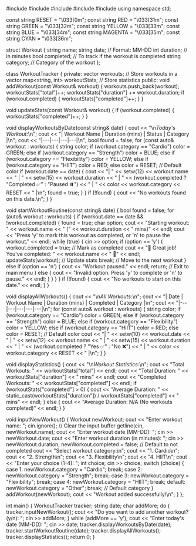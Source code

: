 #include <iostream>
#include <string>
#include <iomanip>
#include <vector>
#include <map>
using namespace std;

 
const string RESET = "\033[0m";
const string RED = "\033[31m";
const string GREEN = "\033[32m";
const string YELLOW = "\033[33m";
const string BLUE = "\033[34m";
const string MAGENTA = "\033[35m";
const string CYAN = "\033[36m";

 
struct Workout {
    string name;
    string date; // Format: MM-DD
    int duration; // in minutes
    bool completed; // To track if the workout is completed
    string category; // Category of the workout
};

 
class WorkoutTracker {
private:
    vector<Workout> workouts; // Store workouts in a vector
    map<string, int> workoutStats; // Store statistics
public:
    void addWorkout(const Workout& workout) {
        workouts.push_back(workout);
        workoutStats["total"]++;
        workoutStats["duration"] += workout.duration;
        if (workout.completed) {
            workoutStats["completed"]++;
        }
    }

  void updateStats(const Workout& workout) {
        if (workout.completed) {
            workoutStats["completed"]++;
        }
    }

  void displayWorkoutsByDate(const string& date) {
        cout << "\n*Today's Workout:*\n";
        cout << "| Workout Name | Duration (mins) | Status | Category |\n";
        cout << "|---|---|---|---|\n";
        bool found = false;
        for (const auto& workout : workouts) {
            string color;
            if (workout.category == "Cardio") color = GREEN;
            else if (workout.category == "Strength") color = BLUE;
            else if (workout.category == "Flexibility") color = YELLOW;
            else if (workout.category == "HIIT") color = RED;
            else color = RESET; // Default color
            if (workout.date == date) {
                cout << "| " << setw(12) << workout.name
<< " | " << setw(15) << workout.duration
<< " | " << (workout.completed ? "Completed ✅" : "Paused ⏸️")
<< " | " << color << workout.category << RESET << " |\n";
                found = true;
            }
        }
        if (!found) {
            cout << "No workouts found on this date.\n";
        }
    }

  void startWorkoutRoutine(const string& date) {
        bool found = false;
        for (auto& workout : workouts) {
            if (workout.date == date && !workout.completed) {
                found = true;
                char option;
                cout << "Starting workout: " << workout.name << " (" << workout.duration << " mins)" << endl;
                cout << "Press 'y' to mark this workout as completed, or 'n' to pause the workout." << endl;
                while (true) {
                    cin >> option;
                    if (option == 'y') {
                        workout.completed = true; // Mark as completed
                        cout << "🎉 Great job! You've completed: " << workout.name << " 🎉" << endl;
                        updateStats(workout); // Update stats
                        break; // Move to the next workout
                    } else if (option == 'n') {
                        cout << "Workout paused." << endl;
                        return; // Exit to main menu
                    } else {
                        cout << "Invalid option. Press 'y' to complete or 'n' to pause." << endl;
                    }
                }
            }
        }
        if (!found) {
            cout << "No workouts to start on this date." << endl;
        }
    }

  void displayAllWorkouts() {
        cout << "\n*All Workouts:*\n";
        cout << "| Date | Workout Name | Duration (mins) | Completed | Category |\n";
        cout << "|---|---|---|---|---|\n";
        for (const auto& workout : workouts) {
            string color;
            if (workout.category == "Cardio") color = GREEN;
            else if (workout.category == "Strength") color = BLUE;
            else if (workout.category == "Flexibility") color = YELLOW;
            else if (workout.category == "HIIT") color = RED;
            else color = RESET; // Default color
            cout << "| " << setw(10) << workout.date
<< " | " << setw(12) << workout.name
<< " | " << setw(15) << workout.duration
<< " | " << (workout.completed ? "Yes ✅" : "No ❌")
<< " | " << color << workout.category << RESET << " |\n";
        }
    }

  void displayStatistics() {
        cout << "\n*Workout Statistics:*\n";
        cout << "Total Workouts: " << workoutStats["total"] << endl;
        cout << "Total Duration: " << workoutStats["duration"] << " mins" << endl;
        cout << "Completed Workouts: " << workoutStats["completed"] << endl;
        if (workoutStats["completed"] > 0) {
            cout << "Average Duration: " << static_cast<double>(workoutStats["duration"]) / workoutStats["completed"] << " mins" << endl;
        } else {
            cout << "Average Duration: N/A (No workouts completed)" << endl;
        }
    }

  void inputNewWorkout() {
        Workout newWorkout;
        cout << "Enter workout name: ";
        cin.ignore(); // Clear the input buffer
        getline(cin, newWorkout.name);
        cout << "Enter workout date (MM-DD): ";
        cin >> newWorkout.date;
        cout << "Enter workout duration (in minutes): ";
        cin >> newWorkout.duration;
        newWorkout.completed = false; // Default to not completed
        cout << "Select workout category:\n";
        cout << "1. Cardio\n";
        cout << "2. Strength\n";
        cout << "3. Flexibility\n";
        cout << "4. HIIT\n";
        cout << "Enter your choice (1-4): ";
        int choice;
        cin >> choice;
        switch (choice) {
            case 1: newWorkout.category = "Cardio"; break;
            case 2: newWorkout.category = "Strength"; break;
            case 3: newWorkout.category = "Flexibility"; break;
            case 4: newWorkout.category = "HIIT"; break;
            default: newWorkout.category = "Other"; break; // Default category
        }
        addWorkout(newWorkout);
        cout << "Workout added successfully!\n";
    }
};

 
 
int main() {
    WorkoutTracker tracker;
    string date;
    char addMore;
    do {
        tracker.inputNewWorkout();
        cout << "Do you want to add another workout? (y/n): ";
        cin >> addMore;
    } while (addMore == 'y');
    cout << "Enter today's date (MM-DD): ";
    cin >> date;
    tracker.displayWorkoutsByDate(date);
    tracker.startWorkoutRoutine(date);
    tracker.displayAllWorkouts();
    tracker.displayStatistics();
    return 0;
}
